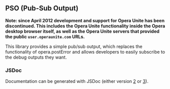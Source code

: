 ## PSO (Pub-Sub Output)

**Note: since April 2012 development and support for Opera Unite has been discontinued. This includes the Opera Unite functionality inside the Opera desktop browser itself, as well as the Opera Unite servers that provided the public `user.operaunite.com` URLs.**

This library provides a simple pub/sub output, which replaces the functionality of opera.postError and allows developers to easily subscribe to the debug outputs they want.

### JSDoc
Documentation can be generated with JSDoc (either version [2](http://code.google.com/p/jsdoc-toolkit/) or [3](https://github.com/micmath/jsdoc)).